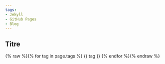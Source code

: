 ```yaml
---
tags:
- Jekyll
- GitHub Pages
- Blog
---
```


## Titre

{% raw %}{% for tag in page.tags %}
    {{ tag }}
{% endfor %}{% endraw %}
